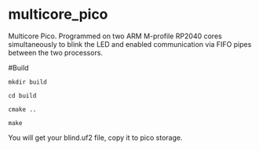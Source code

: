 # multicore_pico
Multicore Pico. Programmed on two ARM M-profile RP2040 cores simultaneously to blink the LED and enabled communication via FIFO pipes between the two processors.


#Build

`mkdir build`

`cd build`

`cmake ..`

`make`

You will get your blind.uf2 file, copy it to pico storage. 
